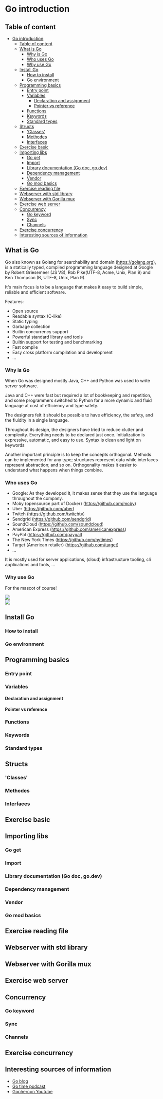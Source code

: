 <!-- no toc --> 
# Go introduction

## Table of content

- [Go introduction](#go-introduction)
  - [Table of content](#table-of-content)
  - [What is Go](#what-is-go)
    - [Why is Go](#why-is-go)
    - [Who uses Go](#who-uses-go)
    - [Why use Go](#why-use-go)
  - [Install Go](#install-go)
    - [How to install](#how-to-install)
    - [Go environment](#go-environment)
  - [Programming basics](#programming-basics)
    - [Entry point](#entry-point)
    - [Variables](#variables)
      - [Declaration and assignment](#declaration-and-assignment)
      - [Pointer vs reference](#pointer-vs-reference)
    - [Functions](#functions)
    - [Keywords](#keywords)
    - [Standard types](#standard-types)
  - [Structs](#structs)
    - ['Classes'](#classes)
    - [Methodes](#methodes)
    - [Interfaces](#interfaces)
  - [Exercise basic](#exercise-basic)
  - [Importing libs](#importing-libs)
    - [Go get](#go-get)
    - [Import](#import)
    - [Library documentation (Go doc, go.dev)](#library-documentation-go-doc-godev)
    - [Dependency management](#dependency-management)
    - [Vendor](#vendor)
    - [Go mod basics](#go-mod-basics)
  - [Exercise reading file](#exercise-reading-file)
  - [Webserver with std library](#webserver-with-std-library)
  - [Webserver with Gorilla mux](#webserver-with-gorilla-mux)
  - [Exercise web server](#exercise-web-server)
  - [Concurrency](#concurrency)
    - [Go keyword](#go-keyword)
    - [Sync](#sync)
    - [Channels](#channels)
  - [Exercise concurrency](#exercise-concurrency)
  - [Interesting sources of information](#interesting-sources-of-information)

## What is Go

Go also known as Golang for searchability and domain (https://golang.org),  
is a statically typed, compiled programming language designed at Google by Robert Griesemeer (JS V8), Rob Pike(UTF-8, Acme, Unix, Plan 9) and Ken Thompson (B, UTF-8, Unix, Plan 9).

It's main focus is to be a language that makes it easy to build simple, reliable and efficient software.

Features:
- Open source
- Readable syntax (C-like)
- Static typing
- Garbage collection
- Builtin concurrency support
- Powerful standard library and tools
- Builtin support for testing and benchmarking
- Fast compile
- Easy cross platform compilation and development
- ...

### Why is Go

When Go was designed mostly Java, C++ and Python was used to write server software.

Java and C++ were fast but required a lot of bookkeeping and repetition, and some programmers switched to Python for a more dynamic and fluid language at cost of efficiency and type safety.

The designers felt it should be possible to have efficiency, the safety, and the fluidity in a single language.

Throughout its design, the designers have tried to reduce clutter and complexity. Everything needs to be declared just once. Initialization is expressive, automatic, and easy to use. Syntax is clean and light on keywords

Another important principle is to keep the concepts orthogonal. Methods can be implemented for any type; structures represent data while interfaces represent abstraction; and so on. Orthogonality makes it easier to understand what happens when things combine. 

### Who uses Go

- Google: As they developed it, it makes sense that they use the language throughout the company.
- Moby (opensource part of Docker) (https://github.com/moby)
- Uber (https://github.com/uber)
- Twitch (https://github.com/twitchtv)
- Sendgrid (https://github.com/sendgrid)
- SoundCloud (https://github.com/soundcloud)
- American Express (https://github.com/americanexpress)
- PayPal (https://github.com/paypal)
- The New York Times (https://github.com/nytimes)
- Target (American retailer) (https://github.com/target)
- ...

 It is mostly used for server applications, (cloud) infrastructure tooling, cli applications and tools, ...

### Why use Go

For the mascot of course!

![](./assets/gopher1.webp)  
![](./assets/gopher2.png)

## Install Go

### How to install


### Go environment

## Programming basics

### Entry point

### Variables

#### Declaration and assignment

#### Pointer vs reference

### Functions

### Keywords

### Standard types

## Structs

### 'Classes'

### Methodes

### Interfaces

## Exercise basic


## Importing libs

### Go get

### Import

### Library documentation (Go doc, go.dev)

### Dependency management

### Vendor

### Go mod basics

## Exercise reading file


## Webserver with std library

## Webserver with Gorilla mux

## Exercise web server


## Concurrency

### Go keyword

### Sync

### Channels

## Exercise concurrency

## Interesting sources of information

- [Go blog](https://go.dev/blog/)
- [Go time podcast](https://changelog.com/gotime)
- [Gophercon Youtube](https://www.youtube.com/c/GopherAcademy)